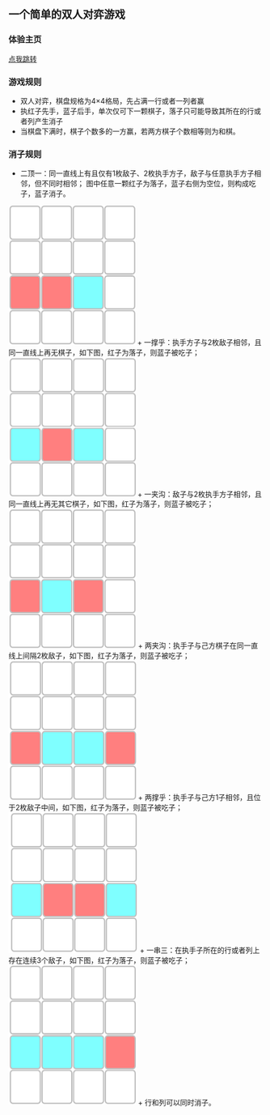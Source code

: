 ## 一个简单的双人对弈游戏

### 体验主页 
[点我跳转](https://hrwangcn.gitee.io/dkone/dkone.html)

### 游戏规则
+ 双人对弈，棋盘规格为4×4格局，先占满一行或者一列者赢
+ 执红子先手，蓝子后手，单次仅可下一颗棋子，落子只可能导致其所在的行或者列产生消子
+ 当棋盘下满时，棋子个数多的一方赢，若两方棋子个数相等则为和棋。


### 消子规则 
+ 二顶一：同一直线上有且仅有1枚敌子、2枚执手方子，敌子与任意执手方子相邻，但不同时相邻；
图中任意一颗红子为落子，蓝子右侧为空位，则构成吃子，蓝子消子。
<img src="./md-img/erdingyi.png" alt="二顶一" style="zoom:50%;" />
+ 一撑乎：执手方子与2枚敌子相邻，且同一直线上再无棋子，如下图，红子为落子，则蓝子被吃子；
<img src="./md-img/yichenghu.png" alt="一撑乎" style="zoom:50%;" />
+ 一夹沟：敌子与2枚执手方子相邻，且同一直线上再无其它棋子，如下图，红子为落子，则蓝子被吃子；
<img src="./md-img/yijiagou.png" alt="一夹沟" style="zoom:50%;" />
+ 两夹沟：执手子与己方棋子在同一直线上间隔2枚敌子，如下图，红子为落子，则蓝子被吃子；
<img src="./md-img/liangjiagou.png" alt="两夹沟" style="zoom:50%;" />
+ 两撑乎：执手子与己方1子相邻，且位于2枚敌子中间，如下图，红子为落子，则蓝子被吃子；
<img src="./md-img/liangchenghu.png" alt="两撑乎" style="zoom:50%;" />
+ 一串三：在执手子所在的行或者列上存在连续3个敌子，如下图，红子为落子，则蓝子被吃子；
<img src="./md-img/yichuansan.png" alt="一串三" style="zoom:50%;" />
+ 行和列可以同时消子。

